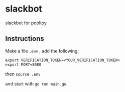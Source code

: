 # slackbot
slackbot for pooltoy

## Instructions

Make a file `.env` , add the following:
```
export VERIFICATION_TOKEN=<YOUR_VERIFICATION_TOKEN>
export PORT=8080
```
then `source .env`

and start with `go run main.go`.
